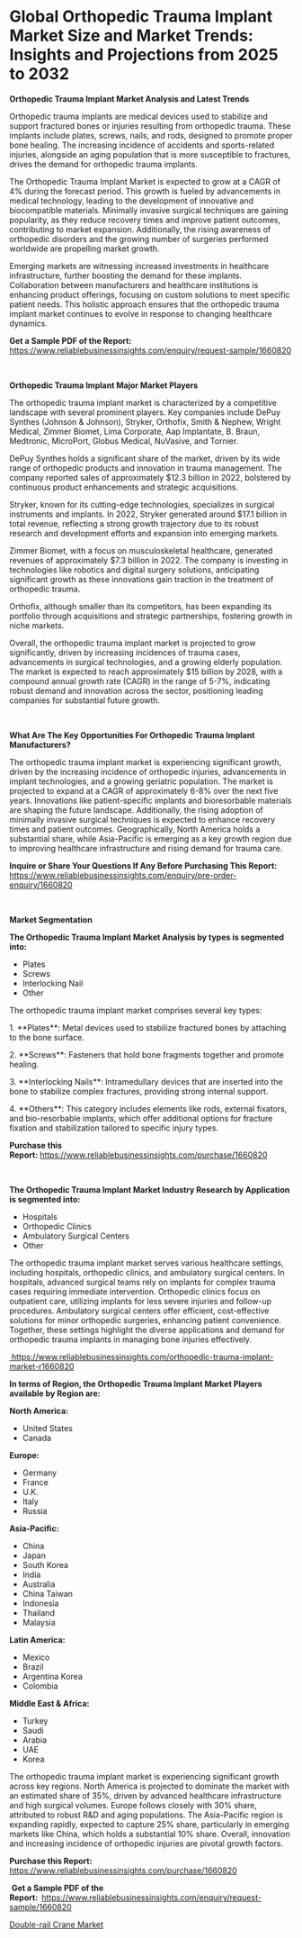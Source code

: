<p><h1>Global Orthopedic Trauma Implant Market Size and Market Trends: Insights and Projections from 2025 to 2032</h1></p><p><strong>Orthopedic Trauma Implant Market Analysis and Latest Trends</strong></p>
<p><p>Orthopedic trauma implants are medical devices used to stabilize and support fractured bones or injuries resulting from orthopedic trauma. These implants include plates, screws, nails, and rods, designed to promote proper bone healing. The increasing incidence of accidents and sports-related injuries, alongside an aging population that is more susceptible to fractures, drives the demand for orthopedic trauma implants.</p><p>The Orthopedic Trauma Implant Market is expected to grow at a CAGR of 4% during the forecast period. This growth is fueled by advancements in medical technology, leading to the development of innovative and biocompatible materials. Minimally invasive surgical techniques are gaining popularity, as they reduce recovery times and improve patient outcomes, contributing to market expansion. Additionally, the rising awareness of orthopedic disorders and the growing number of surgeries performed worldwide are propelling market growth. </p><p>Emerging markets are witnessing increased investments in healthcare infrastructure, further boosting the demand for these implants. Collaboration between manufacturers and healthcare institutions is enhancing product offerings, focusing on custom solutions to meet specific patient needs. This holistic approach ensures that the orthopedic trauma implant market continues to evolve in response to changing healthcare dynamics.</p></p>
<p><strong>Get a Sample PDF of the Report:&nbsp;</strong> <a href="https://www.reliablebusinessinsights.com/enquiry/request-sample/1660820?utm_campaign=3275&utm_medium=2&utm_source=Github&utm_content=ia&utm_term=29032025&utm_id=orthopedic-trauma-implant">https://www.reliablebusinessinsights.com/enquiry/request-sample/1660820</a></p>
<p>&nbsp;</p>
<p><strong>Orthopedic Trauma Implant Major Market Players</strong></p>
<p><p>The orthopedic trauma implant market is characterized by a competitive landscape with several prominent players. Key companies include DePuy Synthes (Johnson & Johnson), Stryker, Orthofix, Smith & Nephew, Wright Medical, Zimmer Biomet, Lima Corporate, Aap Implantate, B. Braun, Medtronic, MicroPort, Globus Medical, NuVasive, and Tornier.</p><p>DePuy Synthes holds a significant share of the market, driven by its wide range of orthopedic products and innovation in trauma management. The company reported sales of approximately $12.3 billion in 2022, bolstered by continuous product enhancements and strategic acquisitions. </p><p>Stryker, known for its cutting-edge technologies, specializes in surgical instruments and implants. In 2022, Stryker generated around $17.1 billion in total revenue, reflecting a strong growth trajectory due to its robust research and development efforts and expansion into emerging markets.</p><p>Zimmer Biomet, with a focus on musculoskeletal healthcare, generated revenues of approximately $7.3 billion in 2022. The company is investing in technologies like robotics and digital surgery solutions, anticipating significant growth as these innovations gain traction in the treatment of orthopedic trauma.</p><p>Orthofix, although smaller than its competitors, has been expanding its portfolio through acquisitions and strategic partnerships, fostering growth in niche markets. </p><p>Overall, the orthopedic trauma implant market is projected to grow significantly, driven by increasing incidences of trauma cases, advancements in surgical technologies, and a growing elderly population. The market is expected to reach approximately $15 billion by 2028, with a compound annual growth rate (CAGR) in the range of 5-7%, indicating robust demand and innovation across the sector, positioning leading companies for substantial future growth.</p></p>
<p>&nbsp;</p>
<p><strong>What Are The Key Opportunities For Orthopedic Trauma Implant Manufacturers?</strong></p>
<p><p>The orthopedic trauma implant market is experiencing significant growth, driven by the increasing incidence of orthopedic injuries, advancements in implant technologies, and a growing geriatric population. The market is projected to expand at a CAGR of approximately 6-8% over the next five years. Innovations like patient-specific implants and bioresorbable materials are shaping the future landscape. Additionally, the rising adoption of minimally invasive surgical techniques is expected to enhance recovery times and patient outcomes. Geographically, North America holds a substantial share, while Asia-Pacific is emerging as a key growth region due to improving healthcare infrastructure and rising demand for trauma care.</p></p>
<p><strong>Inquire or Share Your Questions If Any Before Purchasing This Report:</strong> <a href="https://www.reliablebusinessinsights.com/enquiry/pre-order-enquiry/1660820?utm_campaign=3275&utm_medium=2&utm_source=Github&utm_content=ia&utm_term=29032025&utm_id=orthopedic-trauma-implant">https://www.reliablebusinessinsights.com/enquiry/pre-order-enquiry/1660820</a></p>
<p>&nbsp;</p>
<p><strong>Market Segmentation</strong></p>
<p><strong>The Orthopedic Trauma Implant Market Analysis by types is segmented into:</strong></p>
<p><ul><li>Plates</li><li>Screws</li><li>Interlocking Nail</li><li>Other</li></ul></p>
<p><p>The orthopedic trauma implant market comprises several key types: </p><p>1. **Plates**: Metal devices used to stabilize fractured bones by attaching to the bone surface.</p><p>2. **Screws**: Fasteners that hold bone fragments together and promote healing.</p><p>3. **Interlocking Nails**: Intramedullary devices that are inserted into the bone to stabilize complex fractures, providing strong internal support.</p><p>4. **Others**: This category includes elements like rods, external fixators, and bio-resorbable implants, which offer additional options for fracture fixation and stabilization tailored to specific injury types.</p></p>
<p><strong>Purchase this Report:&nbsp;</strong><a href="https://www.reliablebusinessinsights.com/purchase/1660820?utm_campaign=3275&utm_medium=2&utm_source=Github&utm_content=ia&utm_term=29032025&utm_id=orthopedic-trauma-implant">https://www.reliablebusinessinsights.com/purchase/1660820</a></p>
<p>&nbsp;</p>
<p><strong>The Orthopedic Trauma Implant Market Industry Research by Application is segmented into:</strong></p>
<p><ul><li>Hospitals</li><li>Orthopedic Clinics</li><li>Ambulatory Surgical Centers</li><li>Other</li></ul></p>
<p><p>The orthopedic trauma implant market serves various healthcare settings, including hospitals, orthopedic clinics, and ambulatory surgical centers. In hospitals, advanced surgical teams rely on implants for complex trauma cases requiring immediate intervention. Orthopedic clinics focus on outpatient care, utilizing implants for less severe injuries and follow-up procedures. Ambulatory surgical centers offer efficient, cost-effective solutions for minor orthopedic surgeries, enhancing patient convenience. Together, these settings highlight the diverse applications and demand for orthopedic trauma implants in managing bone injuries effectively.</p></p>
<p><a href="https://www.reliablebusinessinsights.com/orthopedic-trauma-implant-market-r1660820?utm_campaign=3275&utm_medium=2&utm_source=Github&utm_content=ia&utm_term=29032025&utm_id=orthopedic-trauma-implant">&nbsp;https://www.reliablebusinessinsights.com/orthopedic-trauma-implant-market-r1660820</a></p>
<p><strong>In terms of Region, the Orthopedic Trauma Implant Market Players available by Region are:</strong></p>
<p>
    <p> <strong> North America: </strong>
        <ul>
            <li>United States</li>
            <li>Canada</li>
        </ul>
        </p> 
    <p> <strong> Europe: </strong>
        <ul>
            <li>Germany</li>
            <li>France</li>
            <li>U.K.</li>
            <li>Italy</li>
            <li>Russia</li>
        </ul>
        </p> 
    <p> <strong> Asia-Pacific: </strong>
        <ul>
            <li>China</li>
            <li>Japan</li>
            <li>South Korea</li>
            <li>India</li>
            <li>Australia</li>
            <li>China Taiwan</li>
            <li>Indonesia</li>
            <li>Thailand</li>
            <li>Malaysia</li>
        </ul>
        </p> 
    <p> <strong> Latin America: </strong>
        <ul>
            <li>Mexico</li>
            <li>Brazil</li>
            <li>Argentina Korea</li>
            <li>Colombia</li>
        </ul>
        </p> 
    <p> <strong> Middle East & Africa: </strong>
        <ul>
            <li>Turkey</li>
            <li>Saudi</li>
            <li>Arabia</li>
            <li>UAE</li>
            <li>Korea</li>
        </ul>
    </p>
    </p>
<p><p>The orthopedic trauma implant market is experiencing significant growth across key regions. North America is projected to dominate the market with an estimated share of 35%, driven by advanced healthcare infrastructure and high surgical volumes. Europe follows closely with 30% share, attributed to robust R&D and aging populations. The Asia-Pacific region is expanding rapidly, expected to capture 25% share, particularly in emerging markets like China, which holds a substantial 10% share. Overall, innovation and increasing incidence of orthopedic injuries are pivotal growth factors.</p></p>
<p><strong>Purchase this Report: </strong><a href="https://www.reliablebusinessinsights.com/purchase/1660820?utm_campaign=3275&utm_medium=2&utm_source=Github&utm_content=ia&utm_term=29032025&utm_id=orthopedic-trauma-implant">https://www.reliablebusinessinsights.com/purchase/1660820</a></p>
<p>&nbsp;<strong>Get a Sample PDF of the Report:&nbsp;&nbsp;</strong><a href="https://www.reliablebusinessinsights.com/enquiry/request-sample/1660820?utm_campaign=3275&utm_medium=2&utm_source=Github&utm_content=ia&utm_term=29032025&utm_id=orthopedic-trauma-implant">https://www.reliablebusinessinsights.com/enquiry/request-sample/1660820</a></p>
<p><strong></strong></p>
<p><p><a href="https://github.com/forgazerbyjt/Market-Research-Report-List-1/blob/main/double-rail-crane-market.md?utm_campaign=3275&utm_medium=2&utm_source=Github&utm_content=ia&utm_term=29032025&utm_id=orthopedic-trauma-implant">Double-rail Crane Market</a></p></p>